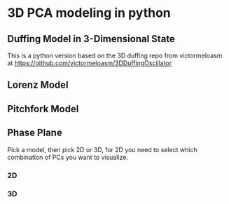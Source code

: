 # 3D PCA modeling in python

## Duffing Model in 3-Dimensional State
This is a python version based on the 3D duffing repo from victormeloasm at https://github.com/victormeloasm/3DDuffingOscillator

## Lorenz Model

## Pitchfork Model

## Phase Plane
Pick a model, then pick 2D or 3D, for 2D you need to select which combination of PCs you want to visualize.

### 2D

### 3D
